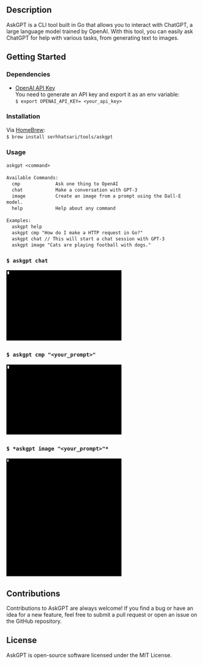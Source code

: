 ## Description  
AskGPT is a CLI tool built in Go that allows you to interact with ChatGPT, a large language model trained by OpenAI. With this tool, you can easily ask ChatGPT for help with various tasks, from generating text to images.

## Getting Started
### Dependencies  
* [OpenAI API Key](https://platform.openai.com/account/api-keys)    
You need to generate an API key and export it as an env variable:    
`$ export OPENAI_API_KEY= <your_api_key>`

### Installation  
Via [HomeBrew](https://brew.sh/):   
`$ brew install serhhatsari/tools/askgpt`


### Usage
```shell
askgpt <command>

Available Commands:
  cmp             Ask one thing to OpenAI
  chat            Make a conversation with GPT-3  
  image           Create an image from a prompt using the Dall-E model.
  help            Help about any command

Examples:
  askgpt help  
  askgpt cmp "How do I make a HTTP request in Go?"
  askgpt chat // This will start a chat session with GPT-3
  askgpt image "Cats are playing football with dogs."

```
### `$ askgpt chat`  
<img src="https://raw.githubusercontent.com/serhhatsari/askgpt/master/assets/chatusage.gif" width="60%" height="50%"/>

### `$ askgpt cmp "<your_prompt>"`  
<img src="https://raw.githubusercontent.com/serhhatsari/askgpt/master/assets/cmpusage.gif" width="60%" height="50%"/>

### `$ *askgpt image "<your_prompt>"*`  
<img src="https://raw.githubusercontent.com/serhhatsari/askgpt/master/assets/imageusage.gif" width="60%" height="50%"/>


## Contributions
Contributions to AskGPT are always welcome! If you find a bug or have an idea for a new feature, feel free to submit a pull request or open an issue on the GitHub repository.

## License
AskGPT is open-source software licensed under the MIT License.

